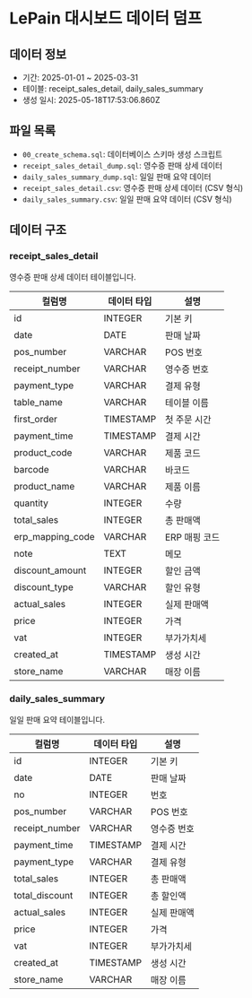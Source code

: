 # LePain 대시보드 데이터 덤프

## 데이터 정보
- 기간: 2025-01-01 ~ 2025-03-31
- 테이블: receipt_sales_detail, daily_sales_summary
- 생성 일시: 2025-05-18T17:53:06.860Z

## 파일 목록
- `00_create_schema.sql`: 데이터베이스 스키마 생성 스크립트
- `receipt_sales_detail_dump.sql`: 영수증 판매 상세 데이터
- `daily_sales_summary_dump.sql`: 일일 판매 요약 데이터
- `receipt_sales_detail.csv`: 영수증 판매 상세 데이터 (CSV 형식)
- `daily_sales_summary.csv`: 일일 판매 요약 데이터 (CSV 형식)

## 데이터 구조

### receipt_sales_detail
영수증 판매 상세 데이터 테이블입니다.

| 컬럼명 | 데이터 타입 | 설명 |
|--------|------------|------|
| id | INTEGER | 기본 키 |
| date | DATE | 판매 날짜 |
| pos_number | VARCHAR | POS 번호 |
| receipt_number | VARCHAR | 영수증 번호 |
| payment_type | VARCHAR | 결제 유형 |
| table_name | VARCHAR | 테이블 이름 |
| first_order | TIMESTAMP | 첫 주문 시간 |
| payment_time | TIMESTAMP | 결제 시간 |
| product_code | VARCHAR | 제품 코드 |
| barcode | VARCHAR | 바코드 |
| product_name | VARCHAR | 제품 이름 |
| quantity | INTEGER | 수량 |
| total_sales | INTEGER | 총 판매액 |
| erp_mapping_code | VARCHAR | ERP 매핑 코드 |
| note | TEXT | 메모 |
| discount_amount | INTEGER | 할인 금액 |
| discount_type | VARCHAR | 할인 유형 |
| actual_sales | INTEGER | 실제 판매액 |
| price | INTEGER | 가격 |
| vat | INTEGER | 부가가치세 |
| created_at | TIMESTAMP | 생성 시간 |
| store_name | VARCHAR | 매장 이름 |

### daily_sales_summary
일일 판매 요약 테이블입니다.

| 컬럼명 | 데이터 타입 | 설명 |
|--------|------------|------|
| id | INTEGER | 기본 키 |
| date | DATE | 판매 날짜 |
| no | INTEGER | 번호 |
| pos_number | VARCHAR | POS 번호 |
| receipt_number | VARCHAR | 영수증 번호 |
| payment_time | TIMESTAMP | 결제 시간 |
| payment_type | VARCHAR | 결제 유형 |
| total_sales | INTEGER | 총 판매액 |
| total_discount | INTEGER | 총 할인액 |
| actual_sales | INTEGER | 실제 판매액 |
| price | INTEGER | 가격 |
| vat | INTEGER | 부가가치세 |
| created_at | TIMESTAMP | 생성 시간 |
| store_name | VARCHAR | 매장 이름 |
